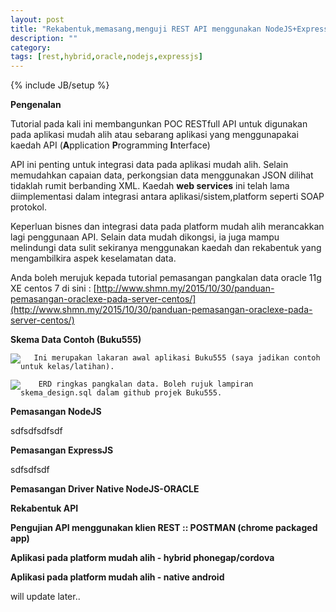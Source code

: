 ```yaml
---
layout: post
title: "Rekabentuk,memasang,menguji REST API menggunakan NodeJS+ExpressJS+Oracle DB"
description: ""
category: 
tags: [rest,hybrid,oracle,nodejs,expressjs]
---
```

{% include JB/setup %}

**Pengenalan**

Tutorial pada kali ini membangunkan POC RESTfull API untuk digunakan pada aplikasi mudah alih atau sebarang aplikasi yang menggunapakai
kaedah API (**A**pplication **P**rogramming **I**nterface)

API ini penting untuk integrasi data pada aplikasi mudah alih. Selain memudahkan capaian data, perkongsian data menggunakan JSON dilihat
tidaklah rumit berbanding XML. Kaedah **web services** ini telah lama diimplementasi dalam integrasi antara aplikasi/sistem,platform seperti SOAP protokol.

Keperluan bisnes dan integrasi data pada platform mudah alih merancakkan lagi penggunaan API. Selain data mudah dikongsi, ia juga mampu melindungi
data sulit sekiranya menggunakan kaedah dan rekabentuk yang mengambilkira aspek keselamatan data. 

Anda boleh merujuk kepada tutorial pemasangan pangkalan data oracle 11g XE centos 7 di sini :
[http://www.shmn.my/2015/10/30/panduan-pemasangan-oraclexe-pada-server-centos/](http://www.shmn.my/2015/10/30/panduan-pemasangan-oraclexe-pada-server-centos/)

**Skema Data Contoh (Buku555)**

<img src="{{ASSET_PATH}}/images/b555.png" style="float:left;"/> 

       Ini merupakan lakaran awal aplikasi Buku555 (saya jadikan contoh untuk kelas/latihan). 

<img src="{{ASSET_PATH}}/images/skema555.png" style="float:left;"/> 


        ERD ringkas pangkalan data. Boleh rujuk lampiran skema_design.sql dalam github projek Buku555.


**Pemasangan NodeJS**

sdfsdfsdfsdf

**Pemasangan ExpressJS**

sdfsdfsdf

**Pemasangan Driver Native NodeJS-ORACLE**

**Rekabentuk API**

**Pengujian API menggunakan klien REST :: POSTMAN (chrome packaged app)**

**Aplikasi pada platform mudah alih - hybrid phonegap/cordova**

**Aplikasi pada platform mudah alih - native android**

will update later..


